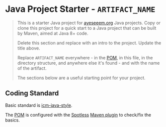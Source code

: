Java Project Starter - `ARTIFACT_NAME`
======================================

> This is a starter Java project for [ayeseeem.org](https://www.ayeseeem.org)
> Java projects.
> Copy or clone this project for a quick start to a Java project that can be
> built by Maven, aimed at Java 8+ code.
>
> Delete this section and replace with an intro to the project.
> Update the title above.
>
> Replace `ARTIFACT_NAME` everywhere - in the [POM](pom.xml), in this file,
> in the directory structure, and anywhere else it's found - and with the name
> of the artifact.
>
> The sections below are a useful starting point for your project.


Coding Standard
---------------

Basic standard is [icm-java-style](https://github.com/ayeseeem/icm-java-style/).

The [POM](pom.xml) is configured with the
[Spotless](https://github.com/diffplug/spotless)
[Maven plugin](https://github.com/diffplug/spotless/tree/main/plugin-maven)
to check/fix the basics.
